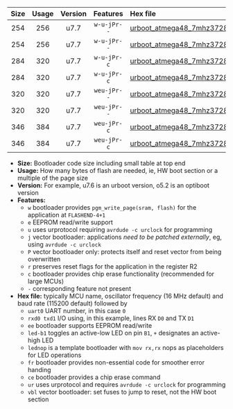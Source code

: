 |Size|Usage|Version|Features|Hex file|
|:-:|:-:|:-:|:-:|:--|
|254|256|u7.7|`w-u-jPr--`|[urboot_atmega48_7mhz3728_38400bps_uart0_rxd0_txd1_led+b5_fr_ur_vbl.hex](https://raw.githubusercontent.com/stefanrueger/urboot.hex/main/mcus/atmega48/fcpu_7mhz3728/38400_bps/urboot_atmega48_7mhz3728_38400bps_uart0_rxd0_txd1_led+b5_fr_ur_vbl.hex)|
|254|256|u7.7|`w-u-jPr--`|[urboot_atmega48_7mhz3728_38400bps_uart0_rxd0_txd1_lednop_fr_ur_vbl.hex](https://raw.githubusercontent.com/stefanrueger/urboot.hex/main/mcus/atmega48/fcpu_7mhz3728/38400_bps/urboot_atmega48_7mhz3728_38400bps_uart0_rxd0_txd1_lednop_fr_ur_vbl.hex)|
|284|320|u7.7|`w-u-jPr-c`|[urboot_atmega48_7mhz3728_38400bps_uart0_rxd0_txd1_led+b5_fr_ce_ur_vbl.hex](https://raw.githubusercontent.com/stefanrueger/urboot.hex/main/mcus/atmega48/fcpu_7mhz3728/38400_bps/urboot_atmega48_7mhz3728_38400bps_uart0_rxd0_txd1_led+b5_fr_ce_ur_vbl.hex)|
|284|320|u7.7|`w-u-jPr-c`|[urboot_atmega48_7mhz3728_38400bps_uart0_rxd0_txd1_lednop_fr_ce_ur_vbl.hex](https://raw.githubusercontent.com/stefanrueger/urboot.hex/main/mcus/atmega48/fcpu_7mhz3728/38400_bps/urboot_atmega48_7mhz3728_38400bps_uart0_rxd0_txd1_lednop_fr_ce_ur_vbl.hex)|
|320|320|u7.7|`weu-jPr--`|[urboot_atmega48_7mhz3728_38400bps_uart0_rxd0_txd1_ee_led+b5_fr_ur_vbl.hex](https://raw.githubusercontent.com/stefanrueger/urboot.hex/main/mcus/atmega48/fcpu_7mhz3728/38400_bps/urboot_atmega48_7mhz3728_38400bps_uart0_rxd0_txd1_ee_led+b5_fr_ur_vbl.hex)|
|320|320|u7.7|`weu-jPr--`|[urboot_atmega48_7mhz3728_38400bps_uart0_rxd0_txd1_ee_lednop_fr_ur_vbl.hex](https://raw.githubusercontent.com/stefanrueger/urboot.hex/main/mcus/atmega48/fcpu_7mhz3728/38400_bps/urboot_atmega48_7mhz3728_38400bps_uart0_rxd0_txd1_ee_lednop_fr_ur_vbl.hex)|
|346|384|u7.7|`weu-jPr-c`|[urboot_atmega48_7mhz3728_38400bps_uart0_rxd0_txd1_ee_led+b5_fr_ce_ur_vbl.hex](https://raw.githubusercontent.com/stefanrueger/urboot.hex/main/mcus/atmega48/fcpu_7mhz3728/38400_bps/urboot_atmega48_7mhz3728_38400bps_uart0_rxd0_txd1_ee_led+b5_fr_ce_ur_vbl.hex)|
|346|384|u7.7|`weu-jPr-c`|[urboot_atmega48_7mhz3728_38400bps_uart0_rxd0_txd1_ee_lednop_fr_ce_ur_vbl.hex](https://raw.githubusercontent.com/stefanrueger/urboot.hex/main/mcus/atmega48/fcpu_7mhz3728/38400_bps/urboot_atmega48_7mhz3728_38400bps_uart0_rxd0_txd1_ee_lednop_fr_ce_ur_vbl.hex)|

- **Size:** Bootloader code size including small table at top end
- **Usage:** How many bytes of flash are needed, ie, HW boot section or a multiple of the page size
- **Version:** For example, u7.6 is an urboot version, o5.2 is an optiboot version
- **Features:**
  + `w` bootloader provides `pgm_write_page(sram, flash)` for the application at `FLASHEND-4+1`
  + `e` EEPROM read/write support
  + `u` uses urprotocol requiring `avrdude -c urclock` for programming
  + `j` vector bootloader: applications *need to be patched externally*, eg, using `avrdude -c urclock`
  + `P` vector bootloader only: protects itself and reset vector from being overwritten
  + `r` preserves reset flags for the application in the register R2
  + `c` bootloader provides chip erase functionality (recommended for large MCUs)
  + `-` corresponding feature not present
- **Hex file:** typically MCU name, oscillator frequency (16 MHz default) and baud rate (115200 default) followed by
  + `uart0` UART number, in this case `0`
  + `rxd0 txd1` I/O using, in this example, lines RX `D0` and TX `D1`
  + `ee` bootloader supports EEPROM read/write
  + `led-b1` toggles an active-low LED on pin `B1`, `+` designates an active-high LED
  + `lednop` is a template bootloader with `mov rx,rx` nops as placeholders for LED operations
  + `fr` bootloader provides non-essential code for smoother error handing
  + `ce` bootloader provides a chip erase command
  + `ur` uses urprotocol and requires `avrdude -c urclock` for programming
  + `vbl` vector bootloader: set fuses to jump to reset, not the HW boot section
